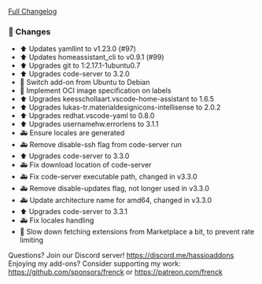 [Full Changelog][changelog]

### 🔨 Changes

- ⬆ Updates yamllint to v1.23.0 (#97)
- ⬆ Updates homeassistant_cli to v0.9.1 (#99)
- ⬆ Upgrades git to 1:2.17.1-1ubuntu0.7
- ⬆ Upgrades code-server to 3.2.0
- 🔨 Switch add-on from Ubuntu to Debian
- 🔨 Implement OCI image specification on labels
- ⬆ Upgrades keesschollaart.vscode-home-assistant to 1.6.5
- ⬆ Upgrades lukas-tr.materialdesignicons-intellisense to 2.0.2
- ⬆ Upgrades redhat.vscode-yaml to 0.8.0
- ⬆ Upgrades usernamehw.errorlens to 3.1.1
- 🚑 Ensure locales are generated
- 🚑 Remove disable-ssh flag from code-server run
- ⬆ Upgrades code-server to 3.3.0
- 🚑 Fix download location of code-server
- 🚑 Fix code-server executable path, changed in v3.3.0
- 🚑 Remove disable-updates flag, not longer used in v3.3.0
- 🚑 Update architecture name for amd64, changed in v3.3.0
- ⬆ Upgrades code-server to 3.3.1
- 🚑 Fix locales handling
- 👕 Slow down fetching extensions from Marketplace a bit, to prevent rate limiting

[changelog]: https://github.com/hassio-addons/addon-vscode/compare/v2.2.0...v2.3.0-beta.2

Questions? Join our Discord server! https://discord.me/hassioaddons
Enjoying my add-ons? Consider supporting my work:
https://github.com/sponsors/frenck or https://patreon.com/frenck